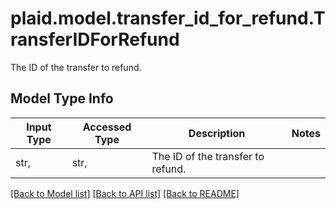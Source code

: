 # plaid.model.transfer_id_for_refund.TransferIDForRefund

The ID of the transfer to refund.

## Model Type Info
Input Type | Accessed Type | Description | Notes
------------ | ------------- | ------------- | -------------
str,  | str,  | The ID of the transfer to refund. | 

[[Back to Model list]](../../README.md#documentation-for-models) [[Back to API list]](../../README.md#documentation-for-api-endpoints) [[Back to README]](../../README.md)

